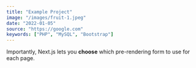 ```yaml
---
title: "Example Project"
image: "/images/fruit-1.jpeg"
date: "2022-01-05"
source: "https://google.com"
keywords: ["PHP", "MySQL", "Bootstrap"]
---
```


Importantly, Next.js lets you **choose** which pre-rendering form to use for each page.
